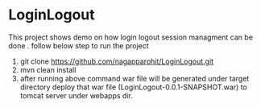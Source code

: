 # LoginLogout
This project shows demo on how login logout session managment can be done . follow below step to run the project
1. git clone https://github.com/nagapparohit/LoginLogout.git
2. mvn clean install
3. after running above command war file will be generated under target directory deploy that war file (LoginLogout-0.0.1-SNAPSHOT.war) to tomcat server under webapps dir. 
